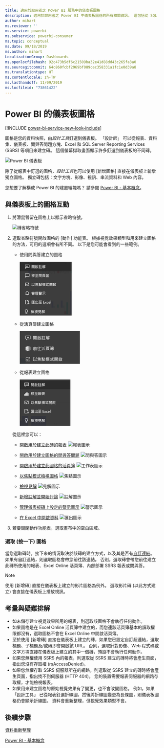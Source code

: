 ```yaml
---
title: 適用於取用者之 Power BI 服務中的儀表板圖格
description: 適用於取用者之 Power BI 中儀表板圖格的所有相關資訊。 這包括從 SQL Server Reporting Services (SSRS) 建立的磚。
author: mihart
ms.reviewer: ''
ms.service: powerbi
ms.subservice: powerbi-consumer
ms.topic: conceptual
ms.date: 09/18/2019
ms.author: mihart
LocalizationGroup: Dashboards
ms.openlocfilehash: 92c473b5df6c21509ba32e41d88dd43c265fa3a0
ms.sourcegitcommit: 64c860fcbf2969bf089cec358331a1fc1e0d39a8
ms.translationtype: HT
ms.contentlocale: zh-TW
ms.lasthandoff: 11/09/2019
ms.locfileid: "73861422"
---
```

# <a name="dashboard-tiles-in-power-bi"></a>Power BI 的儀表板圖格

[!INCLUDE [power-bi-service-new-look-include](../includes/power-bi-service-new-look-include.md)]

圖格是您的資料快照，由*設計工具*釘選到儀表板。 「設計師」  可以從報表、資料集、儀表板、問與答問題方塊、Excel 和 SQL Server Reporting Services (SSRS) 等項目來建立磚。  這個螢幕擷取畫面顯示許多釘選到儀表板的不同磚。

![Power BI 儀表板](./media/end-user-tiles/power-bi-dash.png)


除了從報表中釘選的圖格，*設計工具*也可以使用 [新增圖格]  直接在儀表板上新增獨立圖格。 獨立磚包括：文字方塊、影像、視訊、串流資料和 Web 內容。

您想要了解構成 Power BI 的建置組塊嗎？  請參閱 [Power BI - 基本概念](end-user-basic-concepts.md)。


## <a name="interacting-with-tiles-on-a-dashboard"></a>與儀表板上的圖格互動

1. 將滑鼠暫留在圖格上以顯示省略符號。
   
    ![磚省略符號](./media/end-user-tiles/ellipses_new.png)
2. 選取省略符號開啟圖格的 [動作] 功能表。 根據視覺效果類型和用來建立圖格的方法，可用的選項會有所不同。 以下是您可能會看到的一些範例。

    - 使用問與答建立的圖格
   
        ![省略符號圖示](./media/end-user-tiles/power-bi-options-1.png)

    - 從活頁簿建立圖格
   
        ![省略符號圖示](./media/end-user-tiles/power-bi-options-2.png)

    - 從報表建立圖格
   
        ![省略符號圖示](./media/end-user-tiles/power-bi-options-3.png)
   
    從這裡您可以：
   
   * [開啟用於建立此磚的報表](end-user-reports.md) ![報表圖示](./media/end-user-tiles/chart-icon.jpg)  
   
   * [開啟用於建立圖格的問與答問題](end-user-reports.md) ![問與答圖示](./media/end-user-tiles/qna-icon.png)  
   

   * [開啟用於建立此圖格的活頁簿](end-user-reports.md) ![工作表圖示](./media/end-user-tiles/power-bi-open-worksheet.png)  
   * [以焦點模式檢視圖格](end-user-focus.md) ![焦點圖示](./media/end-user-tiles/fullscreen-icon.jpg)  
   * [檢視見解](end-user-insights.md) ![見解圖示](./media/end-user-tiles/power-bi-insights.png)
   * [新增註解並開始討論](end-user-comment.md) ![註解圖示](./media/end-user-tiles/comment-icons.png)
   * [管理儀表板磚上設定的警示圖示](end-user-alerts.md)  ![警示圖示](./media/end-user-tiles/power-bi-alert-icon.png)
   * [在 Excel 中開啟資料](end-user-export.md)  ![匯出圖示](./media/end-user-tiles/power-bi-export-icon.png)


3. 若要關閉動作功能表，選取畫布中的空白區域。

### <a name="select-click-a-tile"></a>選取 (按一下) 圖格
當您選取磚時，接下來的情況取決於該磚的建立方式，以及其是否有[自訂連結](../service-dashboard-edit-tile.md)。 如果有自訂連結，則選取圖格會帶您前往該連結。 否則，選取磚會帶您前往建立此磚所使用的報表、Excel Online 活頁簿、內部部署 SSRS 報表或問與答。

> [!NOTE]
> 使用 [新增磚]  直接在儀表板上建立的影片圖格為例外。 選取影片磚 (以此方式建立) 會直接在儀表板上播放視訊。   
> 
> 

## <a name="considerations-and-troubleshooting"></a>考量與疑難排解
* 如未儲存建立視覺效果所用的報表，則選取該圖格不會執行任何動作。
* 如果圖格是在 Excel Online 活頁簿中建立的，而您連該活頁簿基本的讀取權限都沒有，選取圖格不會在 Excel Online 中開啟活頁簿。
* 至於使用 [新增磚]  直接在儀表板上建立的磚，如果您已設定自訂超連結，選取標題、子標題及/或磚即會開啟該 URL。  否則，選取針對影像、Web 程式碼或文字方塊直接在儀表板上建立的其中一個磚，預設不會執行任何動作。
* 如果您無權使用 SSRS 內的報表，則選取從 SSRS 建立的磚時將會產生頁面，指出您沒有存取權 (rsAccessDenied)。
* 如果您無權存取 SSRS 伺服器所在的網路，則選取從 SSRS 建立的磚時將會產生頁面，指出找不到伺服器 (HTTP 404)。 您的裝置需要報表伺服器的網路存取權，才能檢視報表。
* 如果用來建立圖格的原始視覺效果有了變更，也不會改變圖格。  例如，如果「設計工具」  已從報表釘選折線圖，然後將折線圖變更為長條圖，則儀表板圖格仍會顯示折線圖。 資料會重新整理，但視覺效果類型不會。

## <a name="next-steps"></a>後續步驟
[資料重新整理](../refresh-data.md)

[Power BI - 基本概念](end-user-basic-concepts.md)
